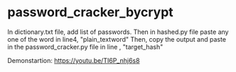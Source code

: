 # password_cracker_bycrypt
In dictionary.txt file, add list of passwords. 
Then in hashed.py file paste any one of the word in line4, "plain_textword"
Then, copy the output and paste in the password_cracker.py file in line , "target_hash"


Demonstartion: https://youtu.be/TI6P_nhj6s8
